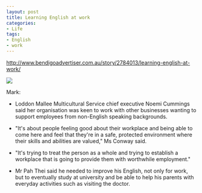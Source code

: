 ```yaml
---
layout: post
title: Learning English at work
categories:
- Life
tags:
- English
- work
---
```


<http://www.bendigoadvertiser.com.au/story/2784013/learning-english-at-work/>  

![](http://i1154.photobucket.com/albums/p531/luolinjia/blog%20images/20150104_zps890c169d.jpg)

Mark:  

- Loddon Mallee Multicultural Service chief executive Noemi Cummings said her organisation was keen to work with other businesses wanting to support employees from non-English speaking backgrounds.  

- "It's about people feeling good about their workplace and being able to come here and feel that they're in a safe, protected environment where their skills and abilities are valued," Ms Conway said.  

- "It's trying to treat the person as a whole and trying to establish a workplace that is going to provide them with worthwhile employment."  

- Mr Pah Thei said he needed to improve his English, not only for work, but to eventually study at university and be able to help his parents with everyday activities such as visiting the doctor.   
